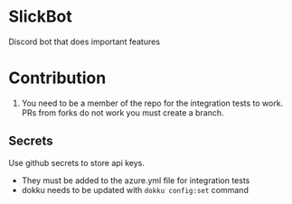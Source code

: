 # SlickBot
Discord bot that does important features

# Contribution

1. You need to be a member of the repo for the integration tests to work. PRs from forks do not work you must create a branch.


## Secrets
Use github secrets to store api keys.
* They must be added to the azure.yml file for integration tests
* dokku needs to be updated with `dokku config:set` command
